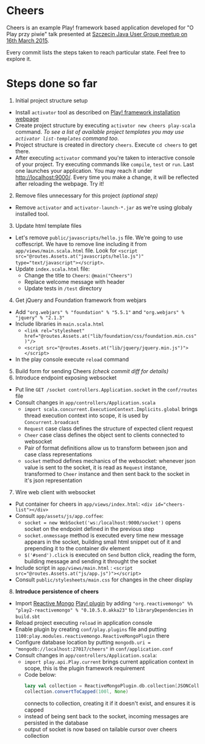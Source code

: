 Cheers
======

Cheers is an example Play! framework based  application developed for "O Play przy piwie" talk presented at [Szczecin Java User Group meetup on 16th March 2015](http://www.meetup.com/Szczecin-Java-Users-Group/events/220797721/).

Every commit lists the steps taken to reach particular state. Feel free to explore it.

Steps done so far
=================

1. Initial project structure setup
  * Install `activator` tool as described on [Play! framework installation webpage](https://www.playframework.com/documentation/2.3.x/Installing)
  * Create project structure by executing `activator new cheers play-scala` command. _To see a list of available project templates you may use `activator list-templates` command too._
  * Project structure is created in directory `cheers`. Execute `cd cheers` to get there.
  * After executing `activator` command you're taken to interactive console of your project. Try executing commands like `compile`, `test` or `run`. Last one launches your application. You may reach it under [http://localhost:9000/](http://localhost:9000/). Every time you make a change, it will be reflected after reloading the webpage. Try it!
2. Remove files unnecessary for this project _(optional step)_
  * Remove `activator` and `activator-launch-*.jar` as we're using globaly installed tool.
3. Update html template files
  * Let's remove `public/javascripts/hello.js` file. We're going to use coffescript. We have to remove line including it from `app/views/main.scala.html` file. Look for `<script src="@routes.Assets.at("javascripts/hello.js")" type="text/javascript"></script>`.
  * Update `index.scala.html` file:
    * Change the title to `Cheers`: `@main("Cheers")`
    * Replace welcome message with header
    * Update tests in `/test` directory
4. Get jQuery and Foundation framework from webjars
  * Add `"org.webjars" % "foundation" % "5.5.1"` and `"org.webjars" % "jquery" % "2.1.3"`
  * Include libraries in `main.scala.html`
    * `<link rel="stylesheet" href="@routes.Assets.at("lib/foundation/css/foundation.min.css")"/>`
    * `<script src="@routes.Assets.at("lib/jquery/jquery.min.js")"></script>`
  * In the play console execute `reload` command
5. Build form for sending Cheers _(check commit diff for details)_
6. Introduce endpoint exposing websocket
  * Put line `GET /socket controllers.Application.socket` in the `conf/routes` file
  * Consult changes in `app/controllers/Application.scala`
    * `import scala.concurrent.ExecutionContext.Implicits.global` brings thread execution context into scope, it is used by `Concurrent.broadcast`
    * `Request` case class defines the structure of expected client request
    * `Cheer` case class defines the object sent to clients connected to websocket
    * Pair of format definitions allow us to transform between json and case class representations
    * `socket` method defines mechanics of the websocket: whenever json value is sent to the socket, it is read as `Request` instance, transformed to `Cheer` instance and then sent back to the socket in it's json representation
7. Wire web client with websocket
  * Put container for cheers in `app/views/index.html`: `<div id="cheers-list"></div>`
  * Consult `app/assets/js/app.coffee`:
    * `socket = new WebSocket('ws:/localhost:9000/socket')` opens socket on the endpoint defined in the previous step
    * `socket.onmessage` method is executed every time new message appears in the socket, building small html snippet out of it and prepending it to the container div element
    * `$('#send').click` is executed on `Send` button click, reading the form, building message and sending it throught the socket
  * Include script in `app/views/main.html` : `<script src="@routes.Assets.at("js/app.js")"></script>`
  * Consult `public/stylesheets/main.css` for changes in the cheer display
8. **Introduce persistence of cheers**
  * Import [Reactive Mongo](http://reactivemongo.org) [Play! plugin](https://github.com/ReactiveMongo/Play-ReactiveMongo) by adding `"org.reactivemongo" %% "play2-reactivemongo" % "0.10.5.0.akka23"` to `libraryDependencies` in `build.sbt`
  * Reload project executing `reload` in application console
  * Enable plugin by creating `conf/play.plugins` file and putting `1100:play.modules.reactivemongo.ReactiveMongoPlugin` there
  * Configure database location by putting `mongodb.uri = "mongodb://localhost:27017/cheers"` in `conf/application.conf`
  * Consult changes in `app/controllers/Application.scala`:
    * `import play.api.Play.current` brings current application context in scope, this is the plugin framework requirement
    * Code below:
      ```scala
      lazy val collection = ReactiveMongoPlugin.db.collection[JSONCollection]("cheers")
      collection.convertToCapped(100l, None)
      ```
      connects to collection, creating it if it doesn't exist, and ensures it is capped
    * instead of being sent back to the socket, incoming messages are persisted in the database
    * output of socket is now based on tailable cursor over cheers collection
